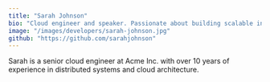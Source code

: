 ```yaml
---
title: "Sarah Johnson"
bio: "Cloud engineer and speaker. Passionate about building scalable infrastructure and empowering developers."
image: "/images/developers/sarah-johnson.jpg"
github: "https://github.com/sarahjohnson"
---
```


Sarah is a senior cloud engineer at Acme Inc. with over 10 years of experience in distributed systems and cloud architecture.

